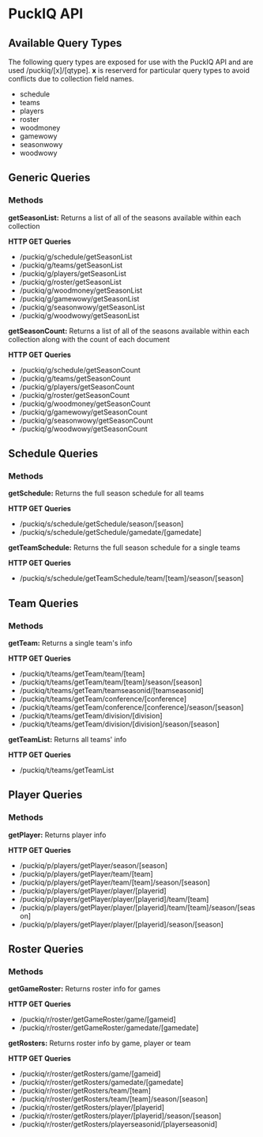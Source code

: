 # PuckIQ API

## Available Query Types

The following query types are exposed for use with the PuckIQ API and are used /puckiq/[x]/[qtype]. **x** is reserverd for particular query types to avoid conflicts due to collection field names.

- schedule
- teams
- players
- roster
- woodmoney
- gamewowy
- seasonwowy
- woodwowy

## Generic Queries
### Methods

**getSeasonList:** Returns a list of all of the seasons available within each collection

**HTTP GET Queries**
- /puckiq/g/schedule/getSeasonList
- /puckiq/g/teams/getSeasonList
- /puckiq/g/players/getSeasonList
- /puckiq/g/roster/getSeasonList
- /puckiq/g/woodmoney/getSeasonList
- /puckiq/g/gamewowy/getSeasonList
- /puckiq/g/seasonwowy/getSeasonList
- /puckiq/g/woodwowy/getSeasonList

**getSeasonCount:** Returns a list of all of the seasons available within each collection along with the count of each document

**HTTP GET Queries**
- /puckiq/g/schedule/getSeasonCount
- /puckiq/g/teams/getSeasonCount
- /puckiq/g/players/getSeasonCount
- /puckiq/g/roster/getSeasonCount
- /puckiq/g/woodmoney/getSeasonCount
- /puckiq/g/gamewowy/getSeasonCount
- /puckiq/g/seasonwowy/getSeasonCount
- /puckiq/g/woodwowy/getSeasonCount

## Schedule Queries
### Methods

**getSchedule:** Returns the full season schedule for all teams

**HTTP GET Queries**
- /puckiq/s/schedule/getSchedule/season/[season]
- /puckiq/s/schedule/getSchedule/gamedate/[gamedate]

**getTeamSchedule:** Returns the full season schedule for a single teams

**HTTP GET Queries**
- /puckiq/s/schedule/getTeamSchedule/team/[team]/season/[season]

## Team Queries
### Methods

**getTeam:** Returns a single team's info

**HTTP GET Queries**
- /puckiq/t/teams/getTeam/team/[team]
- /puckiq/t/teams/getTeam/team/[team]/season/[season]
- /puckiq/t/teams/getTeam/teamseasonid/[teamseasonid]
- /puckiq/t/teams/getTeam/conference/[conference]
- /puckiq/t/teams/getTeam/conference/[conference]/season/[season]
- /puckiq/t/teams/getTeam/division/[division]
- /puckiq/t/teams/getTeam/division/[division]/season/[season]

**getTeamList:** Returns all teams' info

**HTTP GET Queries**
- /puckiq/t/teams/getTeamList

## Player Queries
### Methods

**getPlayer:** Returns player info

**HTTP GET Queries**
- /puckiq/p/players/getPlayer/season/[season]
- /puckiq/p/players/getPlayer/team/[team]
- /puckiq/p/players/getPlayer/team/[team]/season/[season]
- /puckiq/p/players/getPlayer/player/[playerid]
- /puckiq/p/players/getPlayer/player/[playerid]/team/[team]
- /puckiq/p/players/getPlayer/player/[playerid]/team/[team]/season/[season]
- /puckiq/p/players/getPlayer/player/[playerid]/season/[season]

## Roster Queries
### Methods

**getGameRoster:** Returns roster info for games

**HTTP GET Queries**
- /puckiq/r/roster/getGameRoster/game/[gameid]
- /puckiq/r/roster/getGameRoster/gamedate/[gamedate]

**getRosters:** Returns roster info by game, player or team

**HTTP GET Queries**
- /puckiq/r/roster/getRosters/game/[gameid]
- /puckiq/r/roster/getRosters/gamedate/[gamedate]
- /puckiq/r/roster/getRosters/team/[team]
- /puckiq/r/roster/getRosters/team/[team]/season/[season]
- /puckiq/r/roster/getRosters/player/[playerid]
- /puckiq/r/roster/getRosters/player/[playerid]/season/[season]
- /puckiq/r/roster/getRosters/playerseasonid/[playerseasonid]